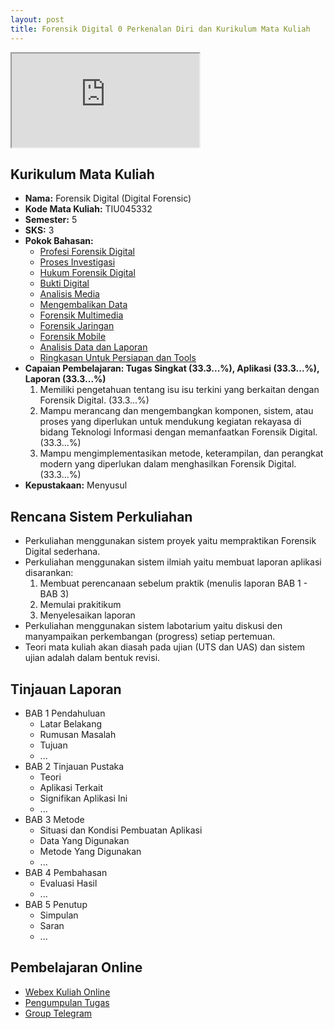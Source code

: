 ```yaml
---
layout: post
title: Forensik Digital 0 Perkenalan Diri dan Kurikulum Mata Kuliah
---
```


<div class="video-container">
	<iframe src="https://0fajarpurnama0.github.io/cv" title="curriculum vitae"></iframe>
</div>

## Kurikulum Mata Kuliah

*   **Nama:** Forensik Digital (Digital Forensic)
*   **Kode Mata Kuliah:** TIU045332
*   **Semester:** 5
*   **SKS:** 3
*   **Pokok Bahasan:**
    *   [Profesi Forensik Digital](materi1)
	*	[Proses Investigasi](materi2)
	*	[Hukum Forensik Digital](materi3)
    *   [Bukti Digital](materi4)
    *   [Analisis Media](materi5)
    *   [Mengembalikan Data](materi6)
    *   [Forensik Multimedia](materi7)
	*	[Forensik Jaringan](materi8)
    *   [Forensik Mobile](materi9)
    *   [Analisis Data dan Laporan](materi10)
    *   [Ringkasan Untuk Persiapan dan Tools](materi11)
*   **Capaian Pembelajaran: Tugas Singkat (33.3...%), Aplikasi (33.3...%), Laporan (33.3...%)**
    1.  Memiliki pengetahuan tentang isu isu terkini yang berkaitan dengan Forensik Digital. (33.3...%)
    2.  Mampu merancang dan mengembangkan komponen, sistem, atau proses yang diperlukan untuk mendukung kegiatan rekayasa di bidang Teknologi Informasi dengan memanfaatkan Forensik Digital. (33.3...%)
    3.  Mampu mengimplementasikan metode, keterampilan, dan perangkat modern yang diperlukan dalam menghasilkan Forensik Digital. (33.3...%)
*   **Kepustakaan:**
    Menyusul

## Rencana Sistem Perkuliahan

*   Perkuliahan menggunakan sistem proyek yaitu mempraktikan Forensik Digital sederhana.
*   Perkuliahan menggunakan sistem ilmiah yaitu membuat laporan aplikasi disarankan:
    1.  Membuat perencanaan sebelum praktik (menulis laporan BAB 1 - BAB 3)
    2.  Memulai prakitikum
    3.  Menyelesaikan laporan
*   Perkuliahan menggunakan sistem labotarium yaitu diskusi den manyampaikan perkembangan (progress) setiap pertemuan.
*   Teori mata kuliah akan diasah pada ujian (UTS dan UAS) dan sistem ujian adalah dalam bentuk revisi.

## Tinjauan Laporan

*   BAB 1 Pendahuluan
    *   Latar Belakang
    *   Rumusan Masalah
    *   Tujuan
    *   ...
*   BAB 2 Tinjauan Pustaka
    *   Teori
    *   Aplikasi Terkait
    *   Signifikan Aplikasi Ini
    *   ...
*   BAB 3 Metode
    *   Situasi dan Kondisi Pembuatan Aplikasi
    *   Data Yang Digunakan
    *   Metode Yang Digunakan
    *   ...
*   BAB 4 Pembahasan
    *   Evaluasi Hasil
    *   ...
*   BAB 5 Penutup
    *   Simpulan
    *   Saran
    *   ...

## Pembelajaran Online

*   [Webex Kuliah Online](https://universitas-udayana.webex.com/meet/fajarpurnama)
*   [Pengumpulan Tugas](https://drive.google.com/drive/folders/1O-0KBZUdoeC_LS0cTjwMmgbvQT9tjLsb?usp=sharing)
*   [Group Telegram](https://t.me/+Fppbr8Xxjc01M2Nl)